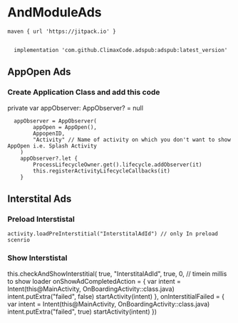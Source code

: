 

# AndModuleAds

	maven { url 'https://jitpack.io' }


	  implementation 'com.github.ClimaxCode.adspub:adspub:latest_version'

## AppOpen Ads

### Create Application Class and add this code 

 private var appObserver: AppObserver? = null

      appObserver = AppObserver(
            appOpen = AppOpen(),
            AppopenID,
            "Activity" // Name of activity on which you don't want to show AppOpen i.e. Splash Activity
        )
        appObserver?.let {
            ProcessLifecycleOwner.get().lifecycle.addObserver(it)
            this.registerActivityLifecycleCallbacks(it)
        }

## Interstital Ads

### Preload Interstistal
    activity.loadPreInterstitial("InterstitalAdId") // only In preload scenrio 

### Show Interstistal

   this.checkAndShowInterstitial(
                true,
                "InterstitalAdId",
                true,
                0, // timein millis to show loader
                onShowAdCompletedAction = {
                    var intent = Intent(this@MainActivity, OnBoardingActivity::class.java)
                    intent.putExtra("failed", false)
                    startActivity(intent)
                },
                onInterstitialFailed = {
                    var intent = Intent(this@MainActivity, OnBoardingActivity::class.java)
                    intent.putExtra("failed", true)
                    startActivity(intent)
                })